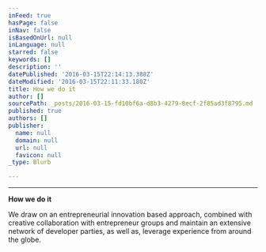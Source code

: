 ```yaml
---
inFeed: true
hasPage: false
inNav: false
isBasedOnUrl: null
inLanguage: null
starred: false
keywords: []
description: ''
datePublished: '2016-03-15T22:14:13.388Z'
dateModified: '2016-03-15T22:11:33.180Z'
title: How we do it
author: []
sourcePath: _posts/2016-03-15-fd10bf6a-d8b3-4279-8ecf-2f85ad3f8795.md
published: true
authors: []
publisher:
  name: null
  domain: null
  url: null
  favicon: null
_type: Blurb

---
```

****

**How we do it**

We draw on an entrepreneurial innovation based
approach, combined with creative collaboration with entrepreneur groups and maintain an extensive
network of developer parties, as well as, leverage experience
from around the globe.
